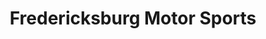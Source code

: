 ---
title: "Fredericksburg Motor Sports"
url: /fredericksburg/fredericksburg-motor-sports/
shop: motorcycle
---